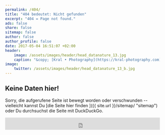 ```yaml
---
permalink: /404/
title: "404 bedeutet: Nicht gefunden"
excerpt: "404 = Page not found."
ads: false
share: false
sitemap: false
author: false
author_profile: false     
date: 2017-05-04 16:51:07 +02:00 
header:
    image: /assets/images/header/head_datanature_13.jpg
    caption: "&copy; [Kral • Photography](https://kral-photography.com)"
image:
    twitter: /assets/images/header/head_datanature_13_b.jpg
---
```


## Keine Daten hier!

Sorry, die aufgerufene Seite ist bewegt worden oder verschwunden -- vielleicht kannst Du [die Seite hier finden ]({{ site.url }}/sitemap/ "sitemap") oder Du durchsuchst die Seite mit DuckDuckGo.

<iframe src="https://duckduckgo.com/search.html?site=https://ondata.work&prefill=Search DuckDuckGo&focus=yes" style="overflow:hidden;margin:0;padding:0;width:100%;height:40px;" frameborder="0"></iframe>
